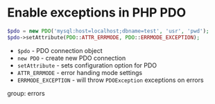 # Enable exceptions in PHP PDO

```php
$pdo = new PDO('mysql:host=localhost;dbname=test', 'usr', 'pwd');
$pdo->setAttribute(PDO::ATTR_ERRMODE, PDO::ERRMODE_EXCEPTION);
```

- `$pdo` - PDO connection object
- `new PDO` - create new PDO connection
- `setAttribute` - sets configuration option for PDO
- `ATTR_ERRMODE` - error handing mode settings
- `ERRMODE_EXCEPTION` - will throw `PDOException` exceptions on errors

group: errors


